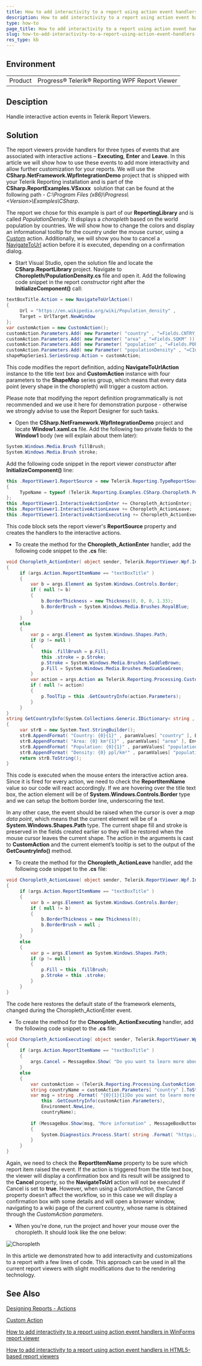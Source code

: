 ```yaml
---
title: How to add interactivity to a report using action event handlers in WPF report viewer
description: How to add interactivity to a report using action event handlers in WPF report viewer.
type: how-to
page_title: How to add interactivity to a report using action event handlers in WPF report viewer
slug: how-to-add-interactivity-to-a-report-using-action-event-handlers-in-wpf-report-viewer
res_type: kb
---
```


## Environment
<table>
	<tbody>
		<tr>
			<td>Product</td>
			<td>Progress® Telerik® Reporting WPF Report Viewer</td>
		</tr>
	</tbody>
</table>

## Desciption

Handle interactive action events in Telerik Report Viewers.  
  
## Solution

The report viewers provide handlers for three types of events that are associated with interactive actions – **Executing**, **Enter** and **Leave**. In this article we will show how to use these events to add more interactivity and allow further customization for your reports. We will use the **CSharp.NetFramework.WpfIntegrationDemo** project that is shipped with your Telerik Reporting installation and is part of the **CSharp.ReportExamples.VSxxxx**  solution that can be found at the following path - *C:\Program Files (x86)\Progress\\<Version\>\Examples\CSharp*.   
  
The report we chose for this example is part of our **ReportingLibrary** and is called *PopulationDensity*. It displays a *choropleth* based on the world population by countries. We will show how to change the colors and display an informational tooltip for the country under the mouse cursor, using a [Custom](../designing-reports-interactivity-custom-action) action. Additionally, we will show you how to cancel a [NavigateToUrl](../designing-reports-interactivity-hyperlinks) action before it is executed, depending on a confirmation dialog. 


- Start Visual Studio, open the solution file and locate the **CSharp.ReportLibrary** project. Navigate to **Choropleth/PopulationDensity.cs** file and open it. Add the following code snippet in the report *constructor* right after the **InitializeComponent()** call:
    
```cs
textBoxTitle.Action = new NavigateToUrlAction()
{
     Url = "https://en.wikipedia.org/wiki/Population_density" ,
     Target = UrlTarget.NewWindow
};
var customAction = new CustomAction();
customAction.Parameters.Add( new Parameter( "country" , "=Fields.CNTRY_NAME" ));
customAction.Parameters.Add( new Parameter( "area" , "=Fields.SQKM" ));
customAction.Parameters.Add( new Parameter( "population" , "=Fields.POP_CNTRY" ));
customAction.Parameters.Add( new Parameter( "populationDensity" , "=CInt(Fields.POP_CNTRY / Fields.SQKM)" ));
shapeMapSeries1.SeriesGroup.Action = customAction;
```


  

This code modifies the report definition, adding **NavigateToUrlAction** instance to the title text box and **CustomAction** instance with four parameters to the **ShapeMap** series group, which means that every data point (every shape in the choropleth) will trigger a custom action. 

Please note that modifying the report definition programmatically is not recommended and we use it here for demonstration purpose - otherwise we strongly advise to use the Report Designer for such tasks.

- Open the **CSharp.NetFramework.WpfIntegrationDemo** project and locate **Window1.xaml.cs** file. Add the following two private fields to the **Window1** body (we will explain about them later):
    
```cs
System.Windows.Media.Brush fillBrush;
System.Windows.Media.Brush stroke;
```

Add the following code snippet in the report viewer *constructor* after **InitializeComponent()** line:
    

```cs
this .ReportViewer1.ReportSource = new Telerik.Reporting.TypeReportSource()
{
     TypeName = typeof (Telerik.Reporting.Examples.CSharp.Choropleth.PopulationDensity).AssemblyQualifiedName
};
this .ReportViewer1.InteractiveActionEnter += Choropleth_ActionEnter;
this .ReportViewer1.InteractiveActionLeave += Choropleth_ActionLeave;
this .ReportViewer1.InteractiveActionExecuting += Choropleth_ActionExecuting;
```
This code block sets the report viewer's **ReportSource** property and creates the handlers to the interactive actions.

- To create the method for the **Choropleth\_ActionEnter**  handler, add the following code snippet to the **.cs** file:
    

```cs
void Choropleth_ActionEnter( object sender, Telerik.ReportViewer.Wpf.InteractiveActionEventArgs args)
{
     if (args.Action.ReportItemName == "textBoxTitle" )
     {
         var b = args.Element as System.Windows.Controls.Border;
         if ( null != b)
         {
             b.BorderThickness = new Thickness(0, 0, 0, 1.33);
             b.BorderBrush = System.Windows.Media.Brushes.RoyalBlue;
         }
     }
     else
     {
         var p = args.Element as System.Windows.Shapes.Path;
         if (p != null )
         {
             this .fillBrush = p.Fill;
             this .stroke = p.Stroke;
             p.Stroke = System.Windows.Media.Brushes.SaddleBrown;
             p.Fill = System.Windows.Media.Brushes.MediumSeaGreen;
         }
         var action = args.Action as Telerik.Reporting.Processing.CustomAction;               
         if ( null != action)
         {
             p.ToolTip = this .GetCountryInfo(action.Parameters);
         }
     }
}
string GetCountryInfo(System.Collections.Generic.IDictionary< string , object > paramValues)
{
     var strB = new System.Text.StringBuilder();
     strB.AppendFormat( "Country: {0}{1}" , paramValues[ "country" ], Environment.NewLine);
     strB.AppendFormat( "Area: {0} km²{1}" , paramValues[ "area" ], Environment.NewLine);
     strB.AppendFormat( "Population: {0}{1}" , paramValues[ "population" ], Environment.NewLine);
     strB.AppendFormat( "Density: {0} ppl/km²" , paramValues[ "populationDensity" ]);
     return strB.ToString();
}
```


 This code is executed when the mouse enters the interactive action area. Since it is fired for every action, we need to check the **ReportItemName** value so our code will react accordingly. If we are hovering over the title text box, the action element will be of **System.Windows.Controls.Border** type and we can setup the bottom border line, underscoring the text.
      

In any other case, the event should be raised when the cursor is over a *map data point*, which means that the current element will be of a **System.Windows.Shapes.Path** type. The current shape fill and stroke is preserved in the fields created earlier so they will be restored when the mouse cursor leaves the current shape. The action in the arguments is cast to **CustomAction** and the current element’s tooltip is set to the output of the **GetCountryInfo()** method.

- To create the method for the **Choropleth\_ActionLeave**  handler, add the following code snippet to the **.cs** file:
    

```cs
void Choropleth_ActionLeave( object sender, Telerik.ReportViewer.Wpf.InteractiveActionEventArgs args)
{
     if (args.Action.ReportItemName == "textBoxTitle" )
     {
         var b = args.Element as System.Windows.Controls.Border;
         if ( null != b)
         {
             b.BorderThickness = new Thickness(0);
             b.BorderBrush = null ;
         }
     }
     else
     {
         var p = args.Element as System.Windows.Shapes.Path;
         if (p != null )
         {
             p.Fill = this .fillBrush;
             p.Stroke = this .stroke;
         }
     }
}
```

The code here restores the default state of the framework elements, changed during the Choropleth\_ActionEnter  event.

- To create the method for the **Choropleth\_ActionExecuting**  handler, add the following code snippet to the **.cs** file:
    
```cs
void Choropleth_ActionExecuting( object sender, Telerik.ReportViewer.Wpf.InteractiveActionCancelEventArgs args)
{
     if (args.Action.ReportItemName == "textBoxTitle" )
     {
         args.Cancel = MessageBox.Show( "Do you want to learn more about the world population density?" , "More information" , MessageBoxButton.YesNo) != MessageBoxResult.Yes;
     }
     else
     {
         var customAction = (Telerik.Reporting.Processing.CustomAction)args.Action;
         string countryName = customAction.Parameters[ "country" ].ToString();
         var msg = string .Format( "{0}{1}{1}Do you want to learn more about {2} ?" ,
             this .GetCountryInfo(customAction.Parameters),
             Environment.NewLine,
             countryName);
        
         if (MessageBox.Show(msg, "More information" , MessageBoxButton.YesNo) == MessageBoxResult.Yes)
         {
             System.Diagnostics.Process.Start( string .Format( "https://en.wikipedia.org/wiki/{0}" , countryName));
         }
     }
}
```

Again, we need to check the **ReportItemName** property to be sure which report item raised the event. If the action is triggered from the title text box, the viewer will display a confirmation box and its result will be assigned to the **Cancel** property, so the **NavigateToUrl** action will not be executed if Cancel is set to **true**. However, when using a CustomAction, the Cancel property doesn’t affect the workflow, so in this case we will display a confirmation box with some details and will open a browser window, navigating to a wiki page of the current country, whose name is obtained through the *CustomAction parameters*.

- When you're done, run the project and hover your mouse over the choropleth. It should look like the one below:

![Choropleth](resources/customactionswpfviewer_choropleth.PNG)

In this article we demonstrated how to add interactivity and customizations to a report with a few lines of code. This approach can be used in all the current report viewers with slight modifications due to the rendering technology.

## See Also

[Designing Reports - Actions](../designing-reports-interactivity-actions)

[Custom Action](../designing-reports-interactivity-custom-action)

[How to add interactivity to a report using action event handlers in WinForms report viewer](./how-to-add-interactivity-to-a-report-using-action-event-handlers-in-winforms-report-viewer)

[How to add interactivity to a report using action event handlers in HTML5-based report viewers](./how-to-add-interactivity-to-a-report-using-action-event-handlers-with-html5-based-report-viewers)
